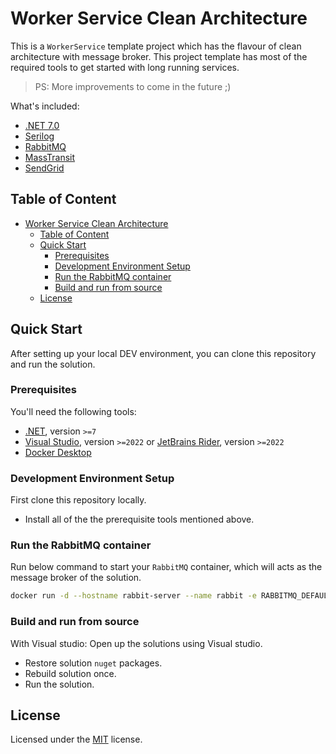 # Worker Service Clean Architecture

This is a `WorkerService` template project which has the flavour of clean architecture with message broker. This project template has most of the required tools to get started with long running services.

> PS: More improvements to come in the future ;)

What's included:

- [.NET 7.0](https://dotnet.microsoft.com/download/dotnet/7.0)
- [Serilog](https://serilog.net/)
- [RabbitMQ](https://www.rabbitmq.com)
- [MassTransit](https://masstransit-project.com)
- [SendGrid](https://sendgrid.com/solutions/email-api/)

## Table of Content

- [Worker Service Clean Architecture](#worker-service-clean-architecture)
  - [Table of Content](#table-of-content)
  - [Quick Start](#quick-start)
    - [Prerequisites](#prerequisites)
    - [Development Environment Setup](#development-environment-setup)
    - [Run the RabbitMQ container](#run-the-rabbitmq-container)
    - [Build and run from source](#build-and-run-from-source)
  - [License](#license)

## Quick Start

After setting up your local DEV environment, you can clone this repository and run the solution.

### Prerequisites

You'll need the following tools:

- [.NET](https://dotnet.microsoft.com/download), version `>=7`
- [Visual Studio](https://visualstudio.microsoft.com/), version `>=2022` or [JetBrains Rider](https://jetbrains.com/rider/), version `>=2022`
- [Docker Desktop](https://www.docker.com/products/docker-desktop/)

### Development Environment Setup

First clone this repository locally.

- Install all of the the prerequisite tools mentioned above.

### Run the RabbitMQ container

Run below command to start your `RabbitMQ` container, which will acts as the message broker of the solution.

```bash
docker run -d --hostname rabbit-server --name rabbit -e RABBITMQ_DEFAULT_USER=admin -e RABBITMQ_DEFAULT_PASS=1qaz2wsx@W rabbitmq:3-management
```

### Build and run from source

With Visual studio:
Open up the solutions using Visual studio.

- Restore solution `nuget` packages.
- Rebuild solution once.
- Run the solution.

## License

Licensed under the [MIT](LICENSE) license.
